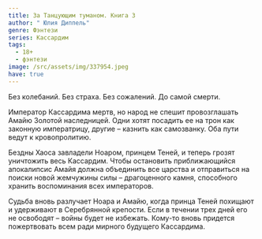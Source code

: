 ```yaml
---
title: За Танцующим туманом. Книга 3
author: " Юлия Диппель"
genre: Фэнтези
series: Кассардим
tags:
  - 18+
  - фэнтези
image: /src/assets/img/337954.jpeg
have: true
---
```

Без колебаний. Без страха. Без сожалений. До самой смерти.

Император Кассардима мертв, но народ не спешит провозглашать Амайю Золотой наследницей. Одни хотят посадить ее на трон как законную императрицу, другие – казнить как самозванку. Оба пути ведут к кровопролитию.

Бездны Хаоса завладели Ноаром, принцем Теней, и теперь грозят уничтожить весь Кассардим. Чтобы остановить приближающийся апокалипсис Амайя должна объединить все царства и отправиться на поиски новой жемчужины силы – драгоценного камня, способного хранить воспоминания всех императоров.

Судьба вновь разлучает Ноара и Амайю, когда принца Теней похищают и удерживают в Серебрянной крепости. Если в течении трех дней его не освободят – войны будет не избежать. Кому-то вновь придется пожертвовать всем ради мирного будущего Кассардима.

